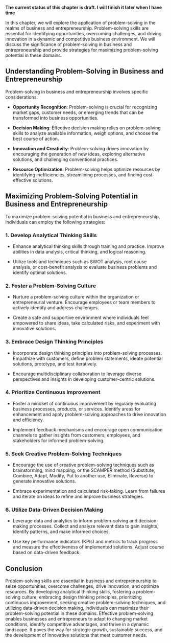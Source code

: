 **The current status of this chapter is draft. I will finish it later when I have time**

In this chapter, we will explore the application of problem-solving in the realms of business and entrepreneurship. Problem-solving skills are essential for identifying opportunities, overcoming challenges, and driving innovation in a dynamic and competitive business environment. We will discuss the significance of problem-solving in business and entrepreneurship and provide strategies for maximizing problem-solving potential in these domains.

Understanding Problem-Solving in Business and Entrepreneurship
--------------------------------------------------------------

Problem-solving in business and entrepreneurship involves specific considerations:

* **Opportunity Recognition**: Problem-solving is crucial for recognizing market gaps, customer needs, or emerging trends that can be transformed into business opportunities.

* **Decision Making**: Effective decision making relies on problem-solving skills to analyze available information, weigh options, and choose the best course of action.

* **Innovation and Creativity**: Problem-solving drives innovation by encouraging the generation of new ideas, exploring alternative solutions, and challenging conventional practices.

* **Resource Optimization**: Problem-solving helps optimize resources by identifying inefficiencies, streamlining processes, and finding cost-effective solutions.

Maximizing Problem-Solving Potential in Business and Entrepreneurship
---------------------------------------------------------------------

To maximize problem-solving potential in business and entrepreneurship, individuals can employ the following strategies:

### 1. Develop Analytical Thinking Skills

* Enhance analytical thinking skills through training and practice. Improve abilities in data analysis, critical thinking, and logical reasoning.

* Utilize tools and techniques such as SWOT analysis, root cause analysis, or cost-benefit analysis to evaluate business problems and identify optimal solutions.

### 2. Foster a Problem-Solving Culture

* Nurture a problem-solving culture within the organization or entrepreneurial venture. Encourage employees or team members to actively identify and address challenges.

* Create a safe and supportive environment where individuals feel empowered to share ideas, take calculated risks, and experiment with innovative solutions.

### 3. Embrace Design Thinking Principles

* Incorporate design thinking principles into problem-solving processes. Empathize with customers, define problem statements, ideate potential solutions, prototype, and test iteratively.

* Encourage multidisciplinary collaboration to leverage diverse perspectives and insights in developing customer-centric solutions.

### 4. Prioritize Continuous Improvement

* Foster a mindset of continuous improvement by regularly evaluating business processes, products, or services. Identify areas for enhancement and apply problem-solving approaches to drive innovation and efficiency.

* Implement feedback mechanisms and encourage open communication channels to gather insights from customers, employees, and stakeholders for informed problem-solving.

### 5. Seek Creative Problem-Solving Techniques

* Encourage the use of creative problem-solving techniques such as brainstorming, mind mapping, or the SCAMPER method (Substitute, Combine, Adapt, Modify, Put to another use, Eliminate, Reverse) to generate innovative solutions.

* Embrace experimentation and calculated risk-taking. Learn from failures and iterate on ideas to refine and improve business strategies.

### 6. Utilize Data-Driven Decision Making

* Leverage data and analytics to inform problem-solving and decision-making processes. Collect and analyze relevant data to gain insights, identify patterns, and make informed choices.

* Use key performance indicators (KPIs) and metrics to track progress and measure the effectiveness of implemented solutions. Adjust course based on data-driven feedback.

Conclusion
----------

Problem-solving skills are essential in business and entrepreneurship to seize opportunities, overcome challenges, drive innovation, and optimize resources. By developing analytical thinking skills, fostering a problem-solving culture, embracing design thinking principles, prioritizing continuous improvement, seeking creative problem-solving techniques, and utilizing data-driven decision making, individuals can maximize their problem-solving potential in these domains. Effective problem-solving enables businesses and entrepreneurs to adapt to changing market conditions, identify competitive advantages, and thrive in a dynamic landscape. It paves the way for strategic growth, sustainable success, and the development of innovative solutions that meet customer needs.
